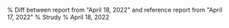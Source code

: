 % Diff between report from "April 18, 2022" and reference report from "April 17, 2022"
% Strudy
% April 18, 2022


